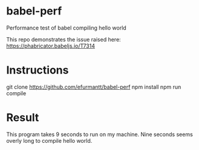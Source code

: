 # babel-perf
Performance test of babel compiling hello world

This repo demonstrates the issue raised here: https://phabricator.babeljs.io/T7314

# Instructions

git clone https://github.com/efurmantt/babel-perf
npm install
npm run compile

# Result

This program takes 9 seconds to run on my machine.  Nine seconds seems overly long to compile hello world.
